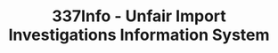 ---
layout: default
bigquery: https://console.cloud.google.com/bigquery?p=patents-public-data&d=usitc_investigations&page=dataset&project=sheets-management-319211
citation: US International Trade Commission 337Info Unfair Import Investigations Information
  System
contributors: US International Trade Comission
cost: None
description: US International Trade Commission 337Info Unfair Import Investigations
  Information System contains data on investigations done under Section 337. Section
  337 declares the infringement of certain statutory intellectual property rights
  and other forms of unfair competition in import trade to be unlawful practices.
  Most Section 337 investigations involve allegations of patent or registered trademark
  infringement.
documentation: FAQ and tutorial available on the site
last_edit: 04/06/2022, 11:00:02
location: https://pubapps2.usitc.gov/337external/
maintained_by: US International Trade Comission
schema_fields:
- invUnfairAct
- htsNumbers
- currentActiveALJ
- teoIdIssueDate
- issueDateOtherNonFinal
- teoProceedingInvolved
- investigationTermDate
- investigationType
- ouiiAttorney
- startDateMarkmanHearing
- internalRemand
- finalDetNoViolation
- title
- finalDetViolation
- endDateMarkmanHearing
- investigationNo
- aljAssigned
- actualStartDateEvidHear
- dateOfPublicationFrNotice
- copyrightNumbers
- dateCreated
- complainant
- scheduledEndDateEvidHear
- dateComplaintFiled
- lastUpdated
- markmanHearing
- respondent
- teoReliefGranted
- cafcAppeals
- id
- actualEndDateEvidHear
- ouiiParticipation
- finalIdOnViolationIssue
- trademarkNumbers
- patentNumber
- targetDate
- teoIdDueDate
- currentStatus
- docketNo
- patentNumbers
- gcAttorney
- publication_number
- finalIdOnViolationDue
- scheduledStartDateEvidHear
shortname: unfair_import_investigations
tags:
- import
- legal
- trade
timeframe: 2008-2021 (prior to 2008 downloadable as a JSON file)
title: 337Info - Unfair Import Investigations Information System
uuid: 2721f5ec-e599-4890-9265-9706719fc71e
---